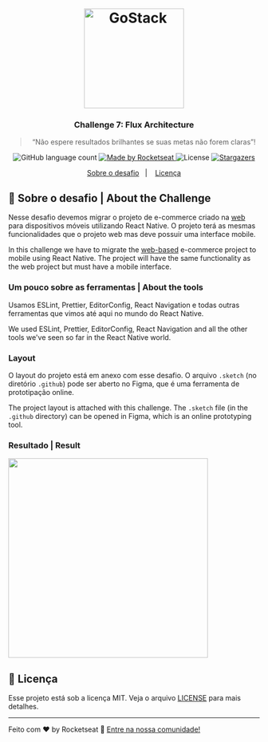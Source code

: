 <h1 align="center">
    <img alt="GoStack" src="https://rocketseat-cdn.s3-sa-east-1.amazonaws.com/bootcamp-header.png" width="200px" />
</h1>

<h3 align="center">
  Challenge 7: Flux Architecture
</h3>

<blockquote align="center">“Não espere resultados brilhantes se suas metas não forem claras”!</blockquote>

<p align="center">
  <img alt="GitHub language count" src="https://img.shields.io/github/languages/count/rocketseat/bootcamp-gostack-desafio-07?color=%2304D361">

  <a href="https://rocketseat.com.br">
    <img alt="Made by Rocketseat" src="https://img.shields.io/badge/made%20by-Rocketseat-%2304D361">
  </a>

  <img alt="License" src="https://img.shields.io/badge/license-MIT-%2304D361">

  <a href="https://github.com/Rocketseat/bootcamp-gostack-desafio-07/stargazers">
    <img alt="Stargazers" src="https://img.shields.io/github/stars/rocketseat/bootcamp-gostack-desafio-07?style=social">
  </a>
</p>

<p align="center">
  <a href="#rocket-sobre-o-desafio">Sobre o desafio</a>&nbsp;&nbsp;&nbsp;|&nbsp;&nbsp;&nbsp;
  <a href="#memo-licença">Licença</a>
</p>

## :rocket: Sobre o desafio | About the Challenge

Nesse desafio devemos migrar o projeto de e-commerce criado na <a href="https://github.com/matheuskuster/rocketshoes">web</a> para dispositivos móveis utilizando React Native. O projeto terá as mesmas funcionalidades que o projeto web mas deve possuir uma interface mobile.

In this challenge we have to migrate the <a href="https://github.com/matheuskuster/rocketshoes">web-based</a> e-commerce project to mobile using React Native. The project will have the same functionality as the web project but must have a mobile interface.



### Um pouco sobre as ferramentas | About the tools

Usamos ESLint, Prettier, EditorConfig, React Navigation e todas outras ferramentas que vimos até aqui no mundo do React Native.

We used ESLint, Prettier, EditorConfig, React Navigation and all the other tools we've seen so far in the React Native world.

### Layout

O layout do projeto está em anexo com esse desafio. O arquivo `.sketch` (no diretório `.github`) pode ser aberto no Figma, que é uma ferramenta de prototipação online.

The project layout is attached with this challenge. The `.sketch` file (in the` .github` directory) can be opened in Figma, which is an online prototyping tool.

### Resultado | Result

<img src=".github/demo.gif" height="400">

## :memo: Licença

Esse projeto está sob a licença MIT. Veja o arquivo [LICENSE](LICENSE) para mais detalhes.

---

Feito com ♥ by Rocketseat :wave: [Entre na nossa comunidade!](https://discordapp.com/invite/gCRAFhc)